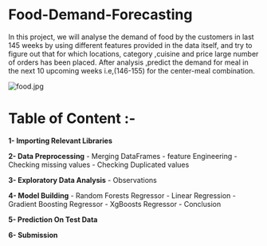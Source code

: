 # Food-Demand-Forecasting
In this project, we will analyse the demand of food by the customers in last 145 weeks by using different features provided in the data itself, and try to figure out that for which locations, category ,cuisine and price large number of orders has been placed.  After analysis ,predict the demand for meal in the next 10 upcoming weeks i.e,(146-155) for the center-meal combination.

![food.jpg](attachment:food.jpg)

# Table of Content :-

**1- Importing Relevant Libraries**

**2- Data Preprocessing**
    - Merging DataFrames
    - feature Engineering
    - Checking missing values
    - Checking Duplicated values

**3- Exploratory Data Analysis**
    - Observations

**4- Model Building**
    - Random Forests Regressor
    - Linear Regression
    - Gradient Boosting Regressor
    - XgBoosts Regressor
    - Conclusion

**5- Prediction On Test Data**

**6- Submission**
